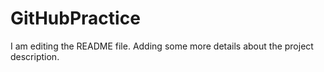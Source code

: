 # GitHubPractice
I am editing the README file. Adding some more details about the project description.
